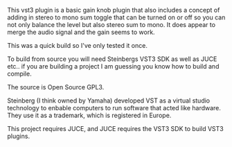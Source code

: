 This vst3 plugin is a basic gain knob plugin that also includes a concept of adding in stereo to mono sum toggle that can be turned on or off so you can not only balance the level but also stereo sum to mono.
It does appear to merge the audio signal and the gain seems to work. 

This was a quick build so I've only tested it once.

To build from source you will need Steinbergs VST3 SDK as well as JUCE etc.. if you are building a project I am guessing you know how to build and compile. 

The source is Open Source GPL3. 

Steinberg (I think owned by Yamaha) developed VST as a virtual studio technology to enbable computers to run software that acted like hardware. They use it as a trademark, which is registered in Europe. 

This project requires JUCE, and JUCE requires the VST3 SDK to build VST3 plugins. 
